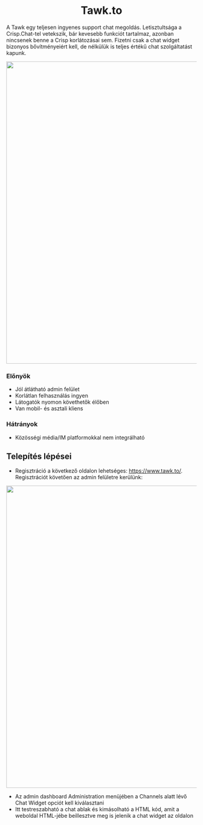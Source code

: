 ﻿# <center>Tawk.to</center>

A Tawk egy teljesen ingyenes support chat megoldás. Letisztultsága a Crisp.Chat-tel vetekszik, bár kevesebb funkciót tartalmaz, azonban nincsenek benne a Crisp korlátozásai sem. Fizetni csak a chat widget bizonyos bővítményeiért kell, de nélkülük is teljes értékű chat szolgáltatást kapunk.

<p align="center">
    <img src="images\tawk1.png" width="800" />
</p>

### Előnyök

- Jól átlátható admin felület
- Korlátlan felhasználás ingyen
- Látogatók nyomon követhetők élőben
- Van mobil- és asztali kliens

### Hátrányok

- Közösségi média/IM platformokkal nem integrálható

## Telepítés lépései

- Regisztráció a következő oldalon lehetséges: https://www.tawk.to/. Regisztrációt követően az admin felületre kerülünk:

<p align="center">
    <img src="images\tawk2.png" width="800" />
</p>

- Az admin dashboard Administration menüjében a Channels alatt lévő Chat Widget opciót kell kiválasztani
- Itt testreszabható a chat ablak és kimásolható a HTML kód, amit a weboldal HTML-jébe beillesztve meg is jelenik a chat widget az oldalon
